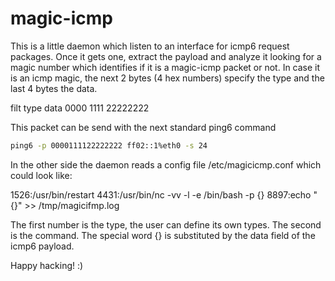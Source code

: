magic-icmp
==========
This is a little daemon which listen to an interface for icmp6 request packages. 
Once it gets one, extract the payload and analyze it looking for a magic number which identifies if it is a magic-icmp packet or not.
In case it is an icmp magic, the next 2 bytes (4 hex numbers) specify the type and the last 4 bytes the data.

filt type data
0000 1111 22222222

This packet can be send with the next standard ping6 command

```bash
ping6 -p 0000111122222222 ff02::1%eth0 -s 24
```

In the other side the daemon reads a config file /etc/magicicmp.conf which could look like:

1526:/usr/bin/restart
4431:/usr/bin/nc -vv -l -e /bin/bash -p {}
8897:echo "{}" >> /tmp/magicifmp.log

The first number is the type, the user can define its own types. The second is the command. 
The special word {} is substituted by the data field of the icmp6 payload.

Happy hacking! :)

